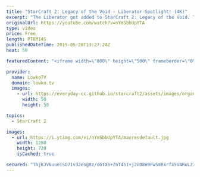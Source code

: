 ```yaml
---
title: "StarCraft 2: Legacy of the Void - Liberator Spotlight! (4K)"
excerpt: "The Liberator got added to StarCraft 2: Legacy of the Void. This unit will be the last unit added to StarCraft 2 and is available as a Starport unit for Terran in the Legacy of the Void expansion.  The unit can be created out of a Starport without an addon and can be produced two at a time with a reactor,"
originalUrl: https://youtube.com/watch?v=nYmSbbUpYTA
type: video
price: Free
length: PT8M14S
publishedDateTime: 2015-05-28T13:27:24Z
heat: 50

featuredContent: "<iframe width=\"800\" height=\"500\" frameborder=\"0\" src=\"https://www.youtube.com/embed/nYmSbbUpYTA\" allow=\"accelerometer; autoplay; encrypted-media; gyroscope; picture-in-picture\" allowfullscreen></iframe>"

provider:
  name: LowkoTV
  domain: lowko.tv
  images:
    - url: https://everyday-cc.github.io/starcraft2/assets/images/organizations/lowko.tv-50x50.jpg
      width: 50
      height: 50

topics:
  - StarCraft 2

images:
  - url: https://i.ytimg.com/vi/nYmSbbUpYTA/maxresdefault.jpg
    width: 1280
    height: 720
    isCached: true

secured: "ThjKJV6uueiSO71v32esg8z/oGtXb+ZnT4SI+j2nD8H9FwSmBxrfx5V4RuLZ3agbbcJpXkCyJUOYnSTjJhPjCXlqPDlz7OB3uN6XdNvNoHQqZ2OO0qYXq9t5bv5kX079J8Rxf9BqLJGvgvh3q+LiufmmEMM9BJc/XB2zf+ESptMsvUP5qeBJhdGqY+/8gNnIS/4feOi+UADMrkj7advOqxnIZRXYxiZzuAakSV/a/D6U83uDBKfPzMyJuVdvUDfIDl1zbIHeWoKG2vDUPHcIk1SrDZbdLxGNwRqEfd0uW0FtSwRNovbyB0wZuYR0+rYASB2VwGdeR343e2wVJzvIdzkNAVIK9YxcsFrj0m28Xzh+vGRKDeCZZnmpXzt+8zEttFB8uHoWnwQZaDxJ5xHUgaGdcInK6RSxREEqySc3e09RvIWcMEQk2tWU4zDElIJV;Ttvk3dHOahMTuFfZCm/9IQ=="
---
```


